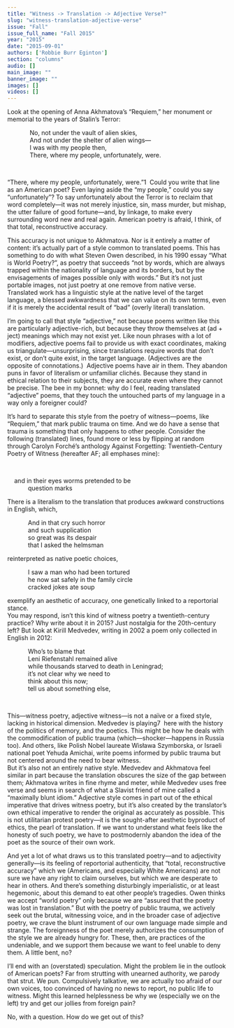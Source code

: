 ```yaml
---
title: "Witness -> Translation -> Adjective Verse?"
slug: "witness-translation-adjective-verse"
issue: "Fall"
issue_full_name: "Fall 2015"
year: "2015"
date: "2015-09-01"
authors: ['Robbie Burr Eginton']
section: "columns"
audio: []
main_image: ""
banner_image: ""
images: []
videos: []
---
```

Look at the opening of Anna Akhmatova’s “Requiem,” her monument or memorial to the years of Stalin’s Terror:   
  
             No, not under the vault of alien skies,   
             And not under the shelter of alien wings—   
             I was with my people then,   
             There, where my people, unfortunately, were.   

  

 “There, where my people, unfortunately, were.”1  Could you write that line as an American poet? Even laying aside the “my people,” could you say “unfortunately”? To say unfortunately about the Terror is to reclaim that word completely—it was not merely injustice, sin, mass murder, but mishap, the utter failure of good fortune—and, by linkage, to make every surrounding word new and real again. American poetry is afraid, I think, of that total, reconstructive accuracy.

 This accuracy is not unique to Akhmatova. Nor is it entirely a matter of content: it’s actually part of a style common to translated poems. This has something to do with what Steven Owen described, in his 1990 essay “What is World Poetry?”, as poetry that succeeds “not by words, which are always trapped within the nationality of language and its borders, but by the envisagements of images possible only with words.” But it’s not just portable images, not just poetry at one remove from native verse. Translated work has a linguistic style at the native level of the target language, a blessed awkwardness that we can value on its own terms, even if it is merely the accidental result of “bad” (overly literal) translation.

 I’m going to call that style “adjective,” not because poems written like this are particularly adjective-rich, but because they throw themselves at (ad + ject) meanings which may not exist yet. Like noun phrases with a lot of modifiers, adjective poems fail to provide us with exact coordinates, making us triangulate—unsurprising, since translations require words that don’t exist, or don’t quite exist, in the target language. (Adjectives are the opposite of connotations.)  Adjective poems have air in them. They abandon puns in favor of literalism or unfamiliar clichés. Because they stand in ethical relation to their subjects, they are accurate even where they cannot be precise. The bee in my bonnet: why do I feel, reading translated “adjective” poems, that they touch the untouched parts of my language in a way only a foreigner could?

 It’s hard to separate this style from the poetry of witness—poems, like “Requiem,” that mark public trauma on time. And we do have a sense that trauma is something that only happens to other people. Consider the following (translated) lines, found more or less by flipping at random through Carolyn Forché’s anthology Against Forgetting: Twentieth-Century Poetry of Witness (hereafter AF; all emphases mine):

   

     and in their eyes worms pretended to be   
            question marks  
  
There is a literalism to the translation that produces awkward constructions in English, which,   
  
            And in that cry such horror   
            and such supplication   
            so great was its despair   
            that I asked the helmsman   
  
reinterpreted as native poetic choices,   
  
            I saw a man who had been tortured  
            he now sat safely in the family circle  
            cracked jokes ate soup   
  
exemplify an aesthetic of accuracy, one genetically linked to a reportorial stance.   
You may respond, isn’t this kind of witness poetry a twentieth-century practice? Why write about it in 2015? Just nostalgia for the 20th-century left? But look at Kirill Medvedev, writing in 2002 a poem only collected in English in 2012:   
  
            Who’s to blame that  
            Leni Riefenstahl remained alive  
            while thousands starved to death in Leningrad;   
            it’s not clear why we need to  
            think about this now;  
            tell us about something else,

  

 This—witness poetry, adjective witness—is not a naïve or a fixed style, lacking in historical dimension. Medvedev is playing7  here with the history of the politics of memory, and the poetics. This might be how he deals with the commodification of public trauma (which—shocker—happens in Russia too). And others, like Polish Nobel laureate Wisława Szymborska, or Israeli national poet Yehuda Amichai, write poems informed by public trauma but not centered around the need to bear witness.   
But it’s also not an entirely native style. Medvedev and Akhmatova feel similar in part because the translation obscures the size of the gap between them; Akhmatova writes in fine rhyme and meter, while Medvedev uses free verse and seems in search of what a Slavist friend of mine called a “maximally blunt idiom.” Adjective style comes in part out of the ethical imperative that drives witness poetry, but it’s also created by the translator’s own ethical imperative to render the original as accurately as possible. This is not utilitarian protest poetry—it is the sought-after aesthetic byproduct of ethics, the pearl of translation. If we want to understand what feels like the honesty of such poetry, we have to postmodernly abandon the idea of the poet as the source of their own work.

 And yet a lot of what draws us to this translated poetry—and to adjectivity generally—is its feeling of reportorial authenticity, that “total, reconstructive accuracy” which we (Americans, and especially White Americans) are not sure we have any right to claim ourselves, but which we are desperate to hear in others. And there’s something disturbingly imperialistic, or at least hegemonic, about this demand to eat other people’s tragedies. Owen thinks we accept “world poetry” only because we are “assured that the poetry was lost in translation.” But with the poetry of public trauma, we actively seek out the brutal, witnessing voice, and in the broader case of adjective poetry, we crave the blunt instrument of our own language made simple and strange. The foreignness of the poet merely authorizes the consumption of the style we are already hungry for. These, then, are practices of the undeniable, and we support them because we want to feel unable to deny them. A little bent, no?

 I’ll end with an (overstated) speculation. Might the problem lie in the outlook of American poets? Far from strutting with unearned authority, we parody that strut. We pun. Compulsively talkative, we are actually too afraid of our own voices, too convinced of having no news to report, no public life to witness. Might this learned helplessness be why we (especially we on the left) try and get our jollies from foreign pain?

 No, with a question. How do we get out of this?

